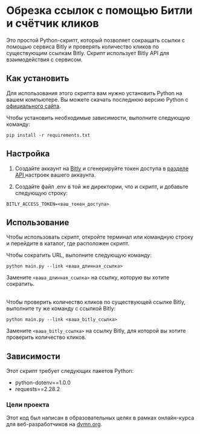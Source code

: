 # Обрезка ссылок с помощью Битли и счётчик кликов

Это простой Python-скрипт, который позволяет сокращать ссылки с помощью сервиса Bitly и проверять количество кликов по существующим ссылкам Bitly. Скрипт использует Bitly API для взаимодействия с сервисом.

## Как установить

Для использования этого скрипта вам нужно установить Python на вашем компьютере. Вы можете скачать последнюю версию Python с [официального сайта](https://www.python.org/downloads/).

Чтобы установить необходимые зависимости, выполните следующую команду:

`pip install -r requirements.txt`

## Настройка

1. Создайте аккаунт на [Bitly](https://bitly.com/) и сгенерируйте токен доступа в [разделе API ](https://app.bitly.com/settings/api/) настроек вашего аккаунта.

2. Создайте файл .env в той же директории, что и скрипт, и добавьте следующую строку:

`BITLY_ACCESS_TOKEN=<ваш_токен_доступа>`

## Использование

Чтобы использовать скрипт, откройте терминал или командную строку и перейдите в каталог, где расположен скрипт.

Чтобы сократить URL, выполните следующую команду:

`python main.py --link <ваша_длинная_ссылка>`

Замените `<ваша_длинная_ссылка>` на ссылку, которую вы хотите сократить.

<br>
Чтобы проверить количество кликов по существующей ссылке Bitly, выполните ту же команду с ссылкой Bitly:

`python main.py --link <ваша_bitly_ссылка>`

Замените `<ваша_bitly_ссылка>` на ссылку Bitly, для которой вы хотите проверить количество кликов.

## Зависимости

Этот скрипт требует следующих пакетов Python:

- python-dotenv==1.0.0
- requests==2.28.2

### Цели проекта

Этот код был написан в образовательных целях в рамках онлайн-курса для веб-разработчиков на [dvmn.org](https://dvmn.org/).
